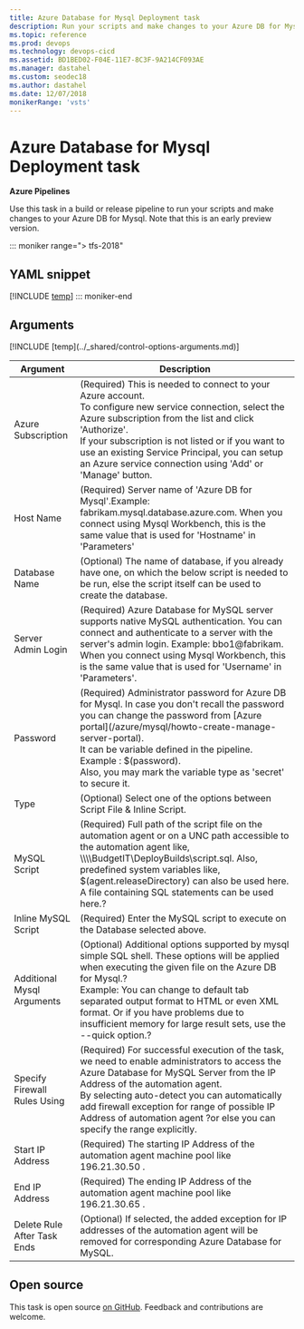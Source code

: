```yaml
---
title: Azure Database for Mysql Deployment task
description: Run your scripts and make changes to your Azure DB for Mysql. 
ms.topic: reference
ms.prod: devops
ms.technology: devops-cicd
ms.assetid: BD1BED02-F04E-11E7-8C3F-9A214CF093AE
ms.manager: dastahel
ms.custom: seodec18
ms.author: dastahel
ms.date: 12/07/2018
monikerRange: 'vsts'
---
```


# Azure Database for Mysql Deployment task

**Azure Pipelines**

Use this task in a build or release pipeline to run your scripts and make changes to your Azure DB for Mysql. Note that this is an early preview version.

::: moniker range="> tfs-2018"
## YAML snippet
[!INCLUDE [temp](../_shared/yaml/AzureMysqlDeploymentV1.md)]
::: moniker-end

## Arguments

<table><thead><tr><th>Argument</th><th>Description</th></tr></thead>
<tr><td>Azure Subscription</td><td>(Required) This is needed to connect to your Azure account.<br>To configure new service connection, select the Azure subscription from the list and click 'Authorize'.<br>If your subscription is not listed or if you want to use an existing Service Principal, you can setup an Azure service connection using 'Add' or 'Manage' button.</td></tr>
<tr><td>Host Name</td><td>(Required) Server name of 'Azure DB for Mysql'.Example: fabrikam.mysql.database.azure.com. When you connect using Mysql Workbench, this is the same value that is used for 'Hostname' in 'Parameters'</td></tr>
<tr><td>Database Name</td><td>(Optional) The name of database, if you already have one, on which the below script is needed to be run, else the script itself can be used to create the database.</td></tr>
<tr><td>Server Admin Login</td><td>(Required) Azure Database for MySQL server supports native MySQL authentication. You can connect and authenticate to a server with the server's admin login. Example:  bbo1@fabrikam. When you connect using Mysql Workbench, this is the same value that is used for 'Username' in 'Parameters'.</td></tr>
<tr><td>Password</td><td>(Required) Administrator password for Azure DB for Mysql. In case you don't recall the password you can change the password from [Azure portal](/azure/mysql/howto-create-manage-server-portal).<br>It can be variable defined in the pipeline. Example : $(password).<br>Also, you may mark the variable type as 'secret' to secure it.</td></tr>
<tr><td>Type</td><td>(Optional) Select one of the options between Script File & Inline Script.</td></tr>
<tr><td>MySQL Script</td><td>(Required) Full path of the script file on the automation agent or on a UNC path accessible to the automation agent like,  \\\\BudgetIT\DeployBuilds\script.sql. Also, predefined system variables like, $(agent.releaseDirectory) can also be used here. A file containing SQL statements can be used here.?</td></tr>
<tr><td>Inline MySQL Script</td><td>(Required) Enter the MySQL script to execute on the Database selected above.</td></tr>
<tr><td>Additional Mysql Arguments</td><td>(Optional) Additional options supported by mysql simple SQL shell.  These options will be applied when executing the given file on the Azure DB for Mysql.?<br>Example: You can change to default tab separated output format to HTML or even XML format. Or if you have problems due to insufficient memory for large result sets, use the --quick option.?</td></tr>
<tr><td>Specify Firewall Rules Using</td><td>(Required) For successful execution of the task, we need to enable administrators to access the Azure Database for MySQL Server from the IP Address of the automation agent.<br>By selecting auto-detect you can automatically add firewall exception for range of possible IP Address of automation agent ?or else you can specify the range explicitly.</td></tr>
<tr><td>Start IP Address</td><td>(Required) The starting IP Address of the automation agent machine pool like 196.21.30.50 .</td></tr>
<tr><td>End IP Address</td><td>(Required) The ending IP Address of the automation agent machine pool like 196.21.30.65 .</td></tr>
<tr><td>Delete Rule After Task Ends</td><td>(Optional) If selected, the added exception for IP addresses of the automation agent will be removed for corresponding Azure Database for MySQL.</td></tr>
[!INCLUDE [temp](../_shared/control-options-arguments.md)]
</table>

## Open source

This task is open source [on GitHub](https://github.com/Microsoft/azure-pipelines-tasks). Feedback and contributions are welcome.
